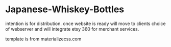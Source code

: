 # Japanese-Whiskey-Bottles
intention is for distribution.
once website is ready will move to clients choice of webserver 
and will integrate etsy 360 for merchant services.

template is from materializecss.com

